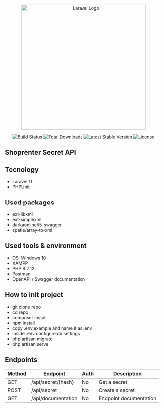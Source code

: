 <p align="center"><a href="https://laravel.com" target="_blank"><img src="https://raw.githubusercontent.com/laravel/art/master/logo-lockup/5%20SVG/2%20CMYK/1%20Full%20Color/laravel-logolockup-cmyk-red.svg" width="400" alt="Laravel Logo"></a></p>

<p align="center">
<a href="https://github.com/laravel/framework/actions"><img src="https://github.com/laravel/framework/workflows/tests/badge.svg" alt="Build Status"></a>
<a href="https://packagist.org/packages/laravel/framework"><img src="https://img.shields.io/packagist/dt/laravel/framework" alt="Total Downloads"></a>
<a href="https://packagist.org/packages/laravel/framework"><img src="https://img.shields.io/packagist/v/laravel/framework" alt="Latest Stable Version"></a>
<a href="https://packagist.org/packages/laravel/framework"><img src="https://img.shields.io/packagist/l/laravel/framework" alt="License"></a>
</p>

## Shoprenter Secret API

## Tecnology
- Laravel 11
- PHPUnit

## Used packages
- ext-libxml
- ext-simplexml
- darkaonline/l5-swagger
- spatie/array-to-xml

## Used tools & environment 
- OS: Windows 10
- XAMPP
- PHP 8.2.12
- Postman
- OpenAPI / Swagger documentation

## How to init project
- git clone repo
- cd repo
- composer install
- npm install
- copy .env.example and name it as .env
- inside .env configure db settings
- php artisan migrate
- php artisan serve

## Endpoints
| Method | Endpoint            | Auth | Description            |
|--------|---------------------|------|------------------------|
| GET    | /api/secret/{hash}  | No   | Get a secret           |
| POST   | /api/secret         | No   | Create a secret        |
| GET    | /api/documentation  | No   | Endpoint documentation |
